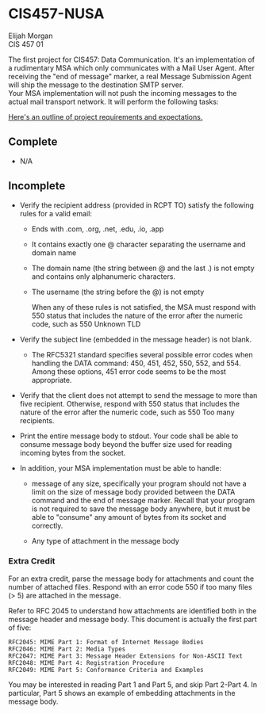 # CIS457-NUSA
Elijah Morgan\
CIS 457 01


The first project for CIS457: Data Communication.
It's an implementation of a rudimentary MSA which only communicates with a Mail User Agent. After receiving the "end of message" marker, a real Message Submission Agent will ship the message to the destination SMTP server.\
Your MSA implementation will not push the incoming messages to the actual mail transport network. It will perform the following tasks:

[Here's an outline of project requirements and expectations.](https://dulimarta-teaching.netlify.app/cs457/p1-nsa.html)



## Complete

* N/A

## Incomplete



* Verify the recipient address (provided in RCPT TO) satisfy the following rules for a valid email:
  * Ends with .com, .org, .net, .edu, .io, .app
  * It contains exactly one @ character separating the username and domain name
  * The domain name (the string between @ and the last .) is not empty and contains only alphanumeric characters.
  * The username (the string before the @) is not empty 

    When any of these rules is not satisfied, the MSA must respond with 550 status that includes the nature of the error after the numeric code, such as 550 Unknown TLD

* Verify the subject line (embedded in the message header) is not blank.
  * The RFC5321 standard specifies several possible error codes when handling the DATA command: 450, 451, 452, 550, 552, and 554. Among these options, 451 error code seems to be the most appropriate.

* Verify that the client does not attempt to send the message to more than five recipient. Otherwise, respond with 550 status that includes the nature of the error after the numeric code, such as 550 Too many recipients.

* Print the entire message body to stdout. Your code shall be able to consume message body beyond the buffer size used for reading incoming bytes from the socket.

* In addition, your MSA implementation must be able to handle:

  * message of any size, specifically your program should not have a limit on the size of message body provided between the DATA command and the end of message marker. Recall that your program is not required to save the message body anywhere, but it must be able to "consume" any amount of bytes from its socket and correctly.
  
  * Any type of attachment in the message body

### Extra Credit
For an extra credit, parse the message body for attachments and count the number of attached files. Respond with an error code 550 if too many files (> 5) are attached in the message.

Refer to RFC 2045 to understand how attachments are identified both in the message header and message body. This document is actually the first part of five:

    RFC2045: MIME Part 1: Format of Internet Message Bodies
    RFC2046: MIME Part 2: Media Types
    RFC2047: MIME Part 3: Message Header Extensions for Non-ASCII Text
    RFC2048: MIME Part 4: Registration Procedure
    RFC2049: MIME Part 5: Conformance Criteria and Examples

You may be interested in reading Part 1 and Part 5, and skip Part 2-Part 4. In particular, Part 5 shows an example of embedding attachments in the message body.